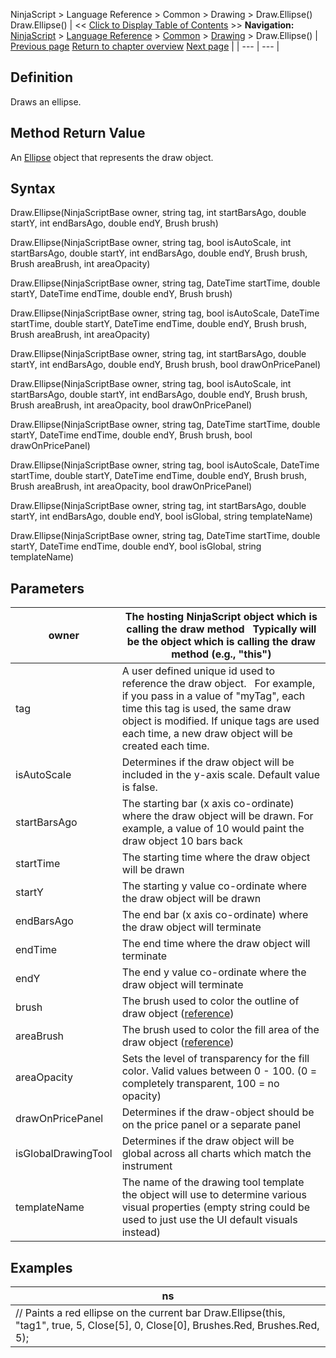 ﻿
NinjaScript \> Language Reference \> Common \> Drawing \> Draw.Ellipse()
Draw.Ellipse()
| \<\< [Click to Display Table of Contents](draw_ellipse.md) \>\> **Navigation:**     [NinjaScript](ninjascript.md) \> [Language Reference](language_reference_wip.md) \> [Common](common.md) \> [Drawing](drawing.md) \> Draw.Ellipse() | [Previous page](dot.md) [Return to chapter overview](drawing.md) [Next page](ellipse.md) |
| --- | --- |
## Definition
Draws an ellipse.
 
## Method Return Value
An [Ellipse](ellipse.md) object that represents the draw object.
 
## Syntax
Draw.Ellipse(NinjaScriptBase owner, string tag, int startBarsAgo, double startY, int endBarsAgo, double endY, Brush brush)  

Draw.Ellipse(NinjaScriptBase owner, string tag, bool isAutoScale, int startBarsAgo, double startY, int endBarsAgo, double endY, Brush brush, Brush areaBrush, int areaOpacity)  

Draw.Ellipse(NinjaScriptBase owner, string tag, DateTime startTime, double startY, DateTime endTime, double endY, Brush brush)  

Draw.Ellipse(NinjaScriptBase owner, string tag, bool isAutoScale, DateTime startTime, double startY, DateTime endTime, double endY, Brush brush, Brush areaBrush, int areaOpacity)  

Draw.Ellipse(NinjaScriptBase owner, string tag, int startBarsAgo, double startY, int endBarsAgo, double endY, Brush brush, bool drawOnPricePanel)  

Draw.Ellipse(NinjaScriptBase owner, string tag, bool isAutoScale, int startBarsAgo, double startY, int endBarsAgo, double endY, Brush brush, Brush areaBrush, int areaOpacity, bool drawOnPricePanel)  

Draw.Ellipse(NinjaScriptBase owner, string tag, DateTime startTime, double startY, DateTime endTime, double endY, Brush brush, bool drawOnPricePanel)  

Draw.Ellipse(NinjaScriptBase owner, string tag, bool isAutoScale, DateTime startTime, double startY, DateTime endTime, double endY, Brush brush, Brush areaBrush, int areaOpacity, bool drawOnPricePanel)  

Draw.Ellipse(NinjaScriptBase owner, string tag, int startBarsAgo, double startY, int endBarsAgo, double endY, bool isGlobal, string templateName)  

Draw.Ellipse(NinjaScriptBase owner, string tag, DateTime startTime, double startY, DateTime endTime, double endY, bool isGlobal, string templateName)

## Parameters
| owner | The hosting NinjaScript object which is calling the draw method   Typically will be the object which is calling the draw method (e.g., "this") |
| --- | --- |
| tag | A user defined unique id used to reference the draw object.    For example, if you pass in a value of "myTag", each time this tag is used, the same draw object is modified. If unique tags are used each time, a new draw object will be created each time. |
| isAutoScale | Determines if the draw object will be included in the y\-axis scale. Default value is false. |
| startBarsAgo | The starting bar (x axis co\-ordinate) where the draw object will be drawn. For example, a value of 10 would paint the draw object 10 bars back |
| startTime | The starting time where the draw object will be drawn |
| startY | The starting y value co\-ordinate where the draw object will be drawn |
| endBarsAgo | The end bar (x axis co\-ordinate) where the draw object will terminate |
| endTime | The end time where the draw object will terminate |
| endY | The end y value co\-ordinate where the draw object will terminate |
| brush | The brush used to color the outline of draw object ([reference](https://msdn.microsoft.com/en-us/library/system.windows.media.brushes%28v=vs.110%29.aspx)) |
| areaBrush | The brush used to color the fill area of the draw object ([reference](https://msdn.microsoft.com/en-us/library/system.windows.media.brushes%28v=vs.110%29.aspx)) |
| areaOpacity | Sets the level of transparency for the fill color. Valid values between 0 \- 100\. (0 \= completely transparent, 100 \= no opacity) |
| drawOnPricePanel | Determines if the draw\-object should be on the price panel or a separate panel |
| isGlobalDrawingTool | Determines if the draw object will be global across all charts which match the instrument |
| templateName | The name of the drawing tool template the object will use to determine various visual properties (empty string could be used to just use the UI default visuals instead) |
## 
## 
## Examples
| ns |
| --- |
| // Paints a red ellipse on the current bar Draw.Ellipse(this, "tag1", true, 5, Close\[5], 0, Close\[0], Brushes.Red, Brushes.Red, 5); |

